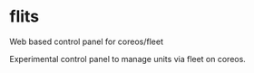 flits
=====

Web based control panel for coreos/fleet


Experimental control panel to manage units via fleet on coreos.
